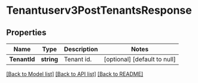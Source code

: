 # Tenantuserv3PostTenantsResponse

## Properties
Name | Type | Description | Notes
------------ | ------------- | ------------- | -------------
**TenantId** | **string** | Tenant id. | [optional] [default to null]

[[Back to Model list]](../README.md#documentation-for-models) [[Back to API list]](../README.md#documentation-for-api-endpoints) [[Back to README]](../README.md)

